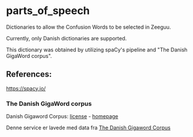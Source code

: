 # parts_of_speech

Dictionaries to allow the Confusion Words to be selected in Zeeguu.

Currently, only Danish dictionaries are supported.

This dictionary was obtained by utilizing spaCy's pipeline and "The Danish GigaWord corpus".


## References:
https://spacy.io/

### The Danish GigaWord corpus
Danish Gigaword Corpus: [license](https://creativecommons.org/licenses/by/4.0/) - [homepage](https://gigaword.dk/)

Denne service er lavede med data fra [The Danish Gigaword Corpus](https://gigaword.dk/)